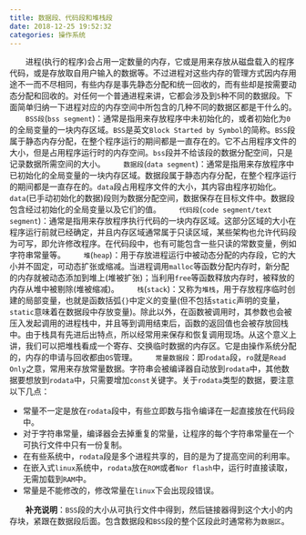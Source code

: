 ```yaml
---
title: 数据段、代码段和堆栈段
date: 2018-12-25 19:52:32
categories: 操作系统
---
```

&emsp;&emsp;进程(执行的程序)会占用一定数量的内存，它或是用来存放从磁盘载入的程序代码，或是存放取自用户输入的数据等。不过进程对这些内存的管理方式因内存用途不一而不尽相同，有些内存是事先静态分配和统一回收的，而有些却是按需要动态分配和回收的。对任何一个普通进程来讲，它都会涉及到`5`种不同的数据段。下面简单归纳一下进程对应的内存空间中所包含的几种不同的数据区都是干什么的。
&emsp;&emsp;`BSS段`(`bss segment`)：通常是指用来存放程序中未初始化的，或者初始化为`0`的全局变量的一块内存区域。`BSS`是英文`Block Started by Symbol`的简称。`BSS`段属于静态内存分配，在整个程序运行的期间都是一直存在的。它不占用程序文件的大小，但是占用程序运行时的内存空间。`bss`段并不给该段的数据分配空间，只是记录数据所需空间的大小。
&emsp;&emsp;`数据段`(`data segment`)：通常是指用来存放程序中已初始化的全局变量的一块内存区域。数据段属于静态内存分配，在整个程序运行的期间都是一直存在的。`data`段占用程序文件的大小，其内容由程序初始化。`data`(已手动初始化的数据)段则为数据分配空间，数据保存在目标文件中。数据段包含经过初始化的全局变量以及它们的值。
&emsp;&emsp;`代码段`(`code segment/text segment`)：通常是指用来存放程序执行代码的一块内存区域。这部分区域的大小在程序运行前就已经确定，并且内存区域通常属于只读区域，某些架构也允许代码段为可写，即允许修改程序。在代码段中，也有可能包含一些只读的常数变量，例如字符串常量等。
&emsp;&emsp;`堆`(`heap`)：用于存放进程运行中被动态分配的内存段，它的大小并不固定，可动态扩张或缩减。当进程调用`malloc`等函数分配内存时，新分配的内存就被动态添加到堆上(堆被扩张)；当利用`free`等函数释放内存时，被释放的内存从堆中被剔除(堆被缩减)。
&emsp;&emsp;`栈`(`stack`)：又称为`堆栈`，用于存放程序临时创建的局部变量，也就是函数括弧`{}`中定义的变量(但不包括`static`声明的变量，`static`意味着在数据段中存放变量)。除此以外，在函数被调用时，其参数也会被压入发起调用的进程栈中，并且等到调用结束后，函数的返回值也会被存放回栈中。由于栈具有先进后出特点，所以经常用来保存和恢复调用现场。从这个意义上讲，我们可以把堆栈看成一个寄存、交换临时数据的内存区。它是由操作系统分配的，内存的申请与回收都由`OS`管理。
&emsp;&emsp;`常量数据段`：即`rodata`段，`ro`就是`Read Only`之意，常用来存放常量数据。字符串会被编译器自动放到`rodata`中，其他数据要想放到`rodata`中，只需要增加`const`关键字。关于`rodata`类型的数据，要注意以下几点：

- 常量不一定是放在`rodata`段中，有些立即数与指令编译在一起直接放在代码段中。
- 对于字符串常量，编译器会去掉重复的常量，让程序的每个字符串常量在一个可执行文件中只有一份复制。
- 在有些系统中，`rodata`段是多个进程共享的，目的是为了提高空间的利用率。
- 在嵌入式`linux`系统中，`rodata`放在`ROM`或者`Nor flash`中，运行时直接读取，无需加载到`RAM`中。
- 常量是不能修改的，修改常量在`linux`下会出现段错误。

&emsp;&emsp;**补充说明**：`BSS`段的大小从可执行文件中得到，然后链接器得到这个大小的内存块，紧跟在数据段后面。包含数据段和`BSS`段的整个区段此时通常称为`数据区`。